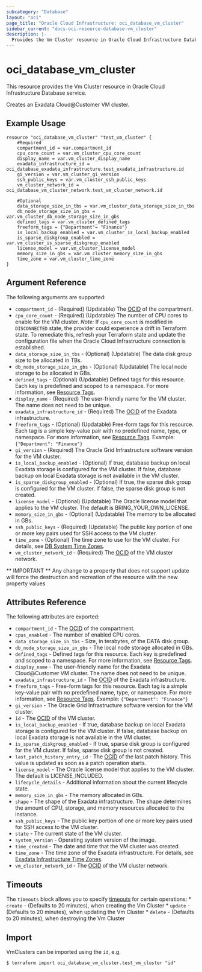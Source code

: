 ```yaml
---
subcategory: "Database"
layout: "oci"
page_title: "Oracle Cloud Infrastructure: oci_database_vm_cluster"
sidebar_current: "docs-oci-resource-database-vm_cluster"
description: |-
  Provides the Vm Cluster resource in Oracle Cloud Infrastructure Database service
---
```


# oci_database_vm_cluster
This resource provides the Vm Cluster resource in Oracle Cloud Infrastructure Database service.

Creates an Exadata Cloud@Customer VM cluster.


## Example Usage

```hcl
resource "oci_database_vm_cluster" "test_vm_cluster" {
	#Required
	compartment_id = var.compartment_id
	cpu_core_count = var.vm_cluster_cpu_core_count
	display_name = var.vm_cluster_display_name
	exadata_infrastructure_id = oci_database_exadata_infrastructure.test_exadata_infrastructure.id
	gi_version = var.vm_cluster_gi_version
	ssh_public_keys = var.vm_cluster_ssh_public_keys
	vm_cluster_network_id = oci_database_vm_cluster_network.test_vm_cluster_network.id

	#Optional
	data_storage_size_in_tbs = var.vm_cluster_data_storage_size_in_tbs
	db_node_storage_size_in_gbs = var.vm_cluster_db_node_storage_size_in_gbs
	defined_tags = var.vm_cluster_defined_tags
	freeform_tags = {"Department"= "Finance"}
	is_local_backup_enabled = var.vm_cluster_is_local_backup_enabled
	is_sparse_diskgroup_enabled = var.vm_cluster_is_sparse_diskgroup_enabled
	license_model = var.vm_cluster_license_model
	memory_size_in_gbs = var.vm_cluster_memory_size_in_gbs
	time_zone = var.vm_cluster_time_zone
}
```

## Argument Reference

The following arguments are supported:

* `compartment_id` - (Required) (Updatable) The [OCID](https://docs.cloud.oracle.com/iaas/Content/General/Concepts/identifiers.htm) of the compartment.
* `cpu_core_count` - (Required) (Updatable) The number of CPU cores to enable for the VM cluster. *Note:* If `cpu_core_count` is modified in `DISCONNECTED` state, the provider could experience a drift in Terraform state. To remediate this, refresh your Terraform state and update the configuration file when the Oracle Cloud Infrastructure connection is established.
* `data_storage_size_in_tbs` - (Optional) (Updatable) The data disk group size to be allocated in TBs.
* `db_node_storage_size_in_gbs` - (Optional) (Updatable) The local node storage to be allocated in GBs.
* `defined_tags` - (Optional) (Updatable) Defined tags for this resource. Each key is predefined and scoped to a namespace. For more information, see [Resource Tags](https://docs.cloud.oracle.com/iaas/Content/General/Concepts/resourcetags.htm). 
* `display_name` - (Required) The user-friendly name for the VM cluster. The name does not need to be unique.
* `exadata_infrastructure_id` - (Required) The [OCID](https://docs.cloud.oracle.com/iaas/Content/General/Concepts/identifiers.htm) of the Exadata infrastructure.
* `freeform_tags` - (Optional) (Updatable) Free-form tags for this resource. Each tag is a simple key-value pair with no predefined name, type, or namespace. For more information, see [Resource Tags](https://docs.cloud.oracle.com/iaas/Content/General/Concepts/resourcetags.htm).  Example: `{"Department": "Finance"}` 
* `gi_version` - (Required) The Oracle Grid Infrastructure software version for the VM cluster.
* `is_local_backup_enabled` - (Optional) If true, database backup on local Exadata storage is configured for the VM cluster. If false, database backup on local Exadata storage is not available in the VM cluster. 
* `is_sparse_diskgroup_enabled` - (Optional) If true, the sparse disk group is configured for the VM cluster. If false, the sparse disk group is not created. 
* `license_model` - (Optional) (Updatable) The Oracle license model that applies to the VM cluster. The default is BRING_YOUR_OWN_LICENSE. 
* `memory_size_in_gbs` - (Optional) (Updatable) The memory to be allocated in GBs.
* `ssh_public_keys` - (Required) (Updatable) The public key portion of one or more key pairs used for SSH access to the VM cluster.
* `time_zone` - (Optional) The time zone to use for the VM cluster. For details, see [DB System Time Zones](https://docs.cloud.oracle.com/iaas/Content/Database/References/timezones.htm).
* `vm_cluster_network_id` - (Required) The [OCID](https://docs.cloud.oracle.com/iaas/Content/General/Concepts/identifiers.htm) of the VM cluster network.


** IMPORTANT **
Any change to a property that does not support update will force the destruction and recreation of the resource with the new property values

## Attributes Reference

The following attributes are exported:

* `compartment_id` - The [OCID](https://docs.cloud.oracle.com/iaas/Content/General/Concepts/identifiers.htm) of the compartment.
* `cpus_enabled` - The number of enabled CPU cores.
* `data_storage_size_in_tbs` - Size, in terabytes, of the DATA disk group.
* `db_node_storage_size_in_gbs` - The local node storage allocated in GBs.
* `defined_tags` - Defined tags for this resource. Each key is predefined and scoped to a namespace. For more information, see [Resource Tags](https://docs.cloud.oracle.com/iaas/Content/General/Concepts/resourcetags.htm). 
* `display_name` - The user-friendly name for the Exadata Cloud@Customer VM cluster. The name does not need to be unique.
* `exadata_infrastructure_id` - The [OCID](https://docs.cloud.oracle.com/iaas/Content/General/Concepts/identifiers.htm) of the Exadata infrastructure.
* `freeform_tags` - Free-form tags for this resource. Each tag is a simple key-value pair with no predefined name, type, or namespace. For more information, see [Resource Tags](https://docs.cloud.oracle.com/iaas/Content/General/Concepts/resourcetags.htm).  Example: `{"Department": "Finance"}` 
* `gi_version` - The Oracle Grid Infrastructure software version for the VM cluster.
* `id` - The [OCID](https://docs.cloud.oracle.com/iaas/Content/General/Concepts/identifiers.htm) of the VM cluster.
* `is_local_backup_enabled` - If true, database backup on local Exadata storage is configured for the VM cluster. If false, database backup on local Exadata storage is not available in the VM cluster. 
* `is_sparse_diskgroup_enabled` - If true, sparse disk group is configured for the VM cluster. If false, sparse disk group is not created. 
* `last_patch_history_entry_id` - The [OCID](https://docs.cloud.oracle.com/iaas/Content/General/Concepts/identifiers.htm) of the last patch history. This value is updated as soon as a patch operation starts.
* `license_model` - The Oracle license model that applies to the VM cluster. The default is LICENSE_INCLUDED. 
* `lifecycle_details` - Additional information about the current lifecycle state.
* `memory_size_in_gbs` - The memory allocated in GBs.
* `shape` - The shape of the Exadata infrastructure. The shape determines the amount of CPU, storage, and memory resources allocated to the instance. 
* `ssh_public_keys` - The public key portion of one or more key pairs used for SSH access to the VM cluster.
* `state` - The current state of the VM cluster.
* `system_version` - Operating system version of the image.
* `time_created` - The date and time that the VM cluster was created.
* `time_zone` - The time zone of the Exadata infrastructure. For details, see [Exadata Infrastructure Time Zones](https://docs.cloud.oracle.com/iaas/Content/Database/References/timezones.htm).
* `vm_cluster_network_id` - The [OCID](https://docs.cloud.oracle.com/iaas/Content/General/Concepts/identifiers.htm) of the VM cluster network.

## Timeouts

The `timeouts` block allows you to specify [timeouts](https://registry.terraform.io/providers/hashicorp/oci/latest/docs/guides/changing_timeouts) for certain operations:
	* `create` - (Defaults to 20 minutes), when creating the Vm Cluster
	* `update` - (Defaults to 20 minutes), when updating the Vm Cluster
	* `delete` - (Defaults to 20 minutes), when destroying the Vm Cluster


## Import

VmClusters can be imported using the `id`, e.g.

```
$ terraform import oci_database_vm_cluster.test_vm_cluster "id"
```

